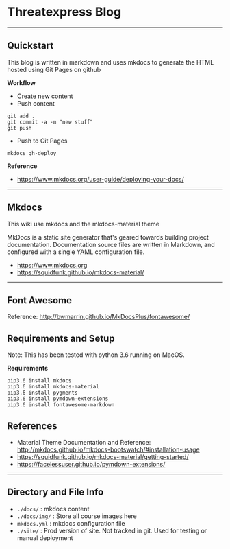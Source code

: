 # Threatexpress Blog

---
## Quickstart

This blog is written in markdown and uses mkdocs to generate the HTML hosted using Git Pages on github

**Workflow**

- Create new content
- Push content 

```
git add .
git commit -a -m "new stuff"
git push
```

- Push to Git Pages

```
mkdocs gh-deploy
```

**Reference**

- https://www.mkdocs.org/user-guide/deploying-your-docs/

---
## Mkdocs

This wiki use mkdocs and the mkdocs-material theme

MkDocs is a static site generator that's geared towards building project documentation. Documentation source files are written in Markdown, and configured with a single YAML configuration file.

- https://www.mkdocs.org
- https://squidfunk.github.io/mkdocs-material/

---
## Font Awesome

Reference: http://bwmarrin.github.io/MkDocsPlus/fontawesome/

## Requirements and Setup

Note: This has been tested with python 3.6 running on MacOS.

__Requirements__

```
pip3.6 install mkdocs
pip3.6 install mkdocs-material
pip3.6 install pygments
pip3.6 install pymdown-extensions
pip3.6 install fontawesome-markdown
```


## References

- Material Theme Documentation and Reference: http://mkdocs.github.io/mkdocs-bootswatch/#installation-usage
- https://squidfunk.github.io/mkdocs-material/getting-started/
- https://facelessuser.github.io/pymdown-extensions/

---
## Directory and File Info

- `./docs/` : mkdocs content
- `./docs/img/` : Store all course images here
- `mkdocs.yml` : mkdocs configuration file
- `./site/` : Prod version of site. Not tracked in git. Used for testing or manual deployment

